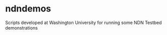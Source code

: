 ndndemos
========

Scripts developed at Washington University for running some NDN Testbed demonstrations